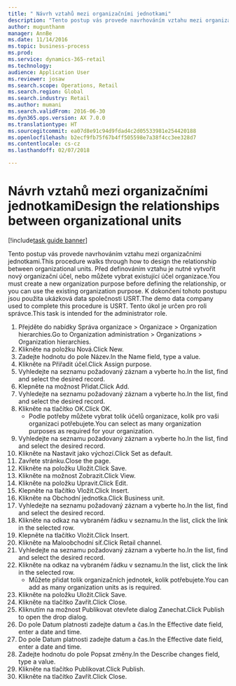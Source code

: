 ```yaml
--- 
title: " Návrh vztahů mezi organizačními jednotkami"
description: "Tento postup vás provede navrhováním vztahu mezi organizačními jednotkami."
author: mugunthanm
manager: AnnBe
ms.date: 11/14/2016
ms.topic: business-process
ms.prod: 
ms.service: dynamics-365-retail
ms.technology: 
audience: Application User
ms.reviewer: josaw
ms.search.scope: Operations, Retail
ms.search.region: Global
ms.search.industry: Retail
ms.author: mumani
ms.search.validFrom: 2016-06-30
ms.dyn365.ops.version: AX 7.0.0
ms.translationtype: HT
ms.sourcegitcommit: ea07d8e91c94d9fdad4c2d05533981e254420188
ms.openlocfilehash: b2ecf9fb75f67b4ff505598e7a38f4cc3ee328d7
ms.contentlocale: cs-cz
ms.lasthandoff: 02/07/2018

---
```

# <a name="design-the-relationships-between-organizational-units"></a><span data-ttu-id="e7f9a-103"> Návrh vztahů mezi organizačními jednotkami</span><span class="sxs-lookup"><span data-stu-id="e7f9a-103">Design the relationships between organizational units</span></span>

[!include[task guide banner](../includes/task-guide-banner.md)]

<span data-ttu-id="e7f9a-104">Tento postup vás provede navrhováním vztahu mezi organizačními jednotkami.</span><span class="sxs-lookup"><span data-stu-id="e7f9a-104">This procedure walks through how to design the relationship between organizational units.</span></span> <span data-ttu-id="e7f9a-105">Před definováním vztahu je nutné vytvořit nový organizační účel, nebo můžete vybrat existující účel organizace.</span><span class="sxs-lookup"><span data-stu-id="e7f9a-105">You must create a new organization purpose before defining the relationship, or you can use the existing organization purpose.</span></span> <span data-ttu-id="e7f9a-106">K dokončení tohoto postupu jsou použita ukázková data společnosti USRT.</span><span class="sxs-lookup"><span data-stu-id="e7f9a-106">The demo data company used to complete this procedure is USRT.</span></span> <span data-ttu-id="e7f9a-107">Tento úkol je určen pro roli správce.</span><span class="sxs-lookup"><span data-stu-id="e7f9a-107">This task is intended for the administrator role.</span></span>

1. <span data-ttu-id="e7f9a-108">Přejděte do nabídky Správa organizace > Organizace > Organization hierarchies.</span><span class="sxs-lookup"><span data-stu-id="e7f9a-108">Go to Organization administration > Organizations > Organization hierarchies.</span></span>
2. <span data-ttu-id="e7f9a-109">Klikněte na položku Nová.</span><span class="sxs-lookup"><span data-stu-id="e7f9a-109">Click New.</span></span>
3. <span data-ttu-id="e7f9a-110">Zadejte hodnotu do pole Název.</span><span class="sxs-lookup"><span data-stu-id="e7f9a-110">In the Name field, type a value.</span></span>
4. <span data-ttu-id="e7f9a-111">Klikněte na Přiřadit účel.</span><span class="sxs-lookup"><span data-stu-id="e7f9a-111">Click Assign purpose.</span></span>
5. <span data-ttu-id="e7f9a-112">Vyhledejte na seznamu požadovaný záznam a vyberte ho.</span><span class="sxs-lookup"><span data-stu-id="e7f9a-112">In the list, find and select the desired record.</span></span>
6. <span data-ttu-id="e7f9a-113">Klepněte na možnost Přidat.</span><span class="sxs-lookup"><span data-stu-id="e7f9a-113">Click Add.</span></span>
7. <span data-ttu-id="e7f9a-114">Vyhledejte na seznamu požadovaný záznam a vyberte ho.</span><span class="sxs-lookup"><span data-stu-id="e7f9a-114">In the list, find and select the desired record.</span></span>
8. <span data-ttu-id="e7f9a-115">Klikněte na tlačítko OK.</span><span class="sxs-lookup"><span data-stu-id="e7f9a-115">Click OK.</span></span>
    * <span data-ttu-id="e7f9a-116">Podle potřeby můžete vybrat tolik účelů organizace, kolik pro vaši organizaci potřebujete.</span><span class="sxs-lookup"><span data-stu-id="e7f9a-116">You can select as many organization purposes as required for your organization.</span></span>  
9. <span data-ttu-id="e7f9a-117">Vyhledejte na seznamu požadovaný záznam a vyberte ho.</span><span class="sxs-lookup"><span data-stu-id="e7f9a-117">In the list, find and select the desired record.</span></span>
10. <span data-ttu-id="e7f9a-118">Klikněte na Nastavit jako výchozí.</span><span class="sxs-lookup"><span data-stu-id="e7f9a-118">Click Set as default.</span></span>
11. <span data-ttu-id="e7f9a-119">Zavřete stránku.</span><span class="sxs-lookup"><span data-stu-id="e7f9a-119">Close the page.</span></span>
12. <span data-ttu-id="e7f9a-120">Klikněte na položku Uložit.</span><span class="sxs-lookup"><span data-stu-id="e7f9a-120">Click Save.</span></span>
13. <span data-ttu-id="e7f9a-121">Klikněte na možnost Zobrazit.</span><span class="sxs-lookup"><span data-stu-id="e7f9a-121">Click View.</span></span>
14. <span data-ttu-id="e7f9a-122">Klikněte na položku Upravit.</span><span class="sxs-lookup"><span data-stu-id="e7f9a-122">Click Edit.</span></span>
15. <span data-ttu-id="e7f9a-123">Klepněte na tlačítko Vložit.</span><span class="sxs-lookup"><span data-stu-id="e7f9a-123">Click Insert.</span></span>
16. <span data-ttu-id="e7f9a-124">Klikněte na Obchodní jednotka.</span><span class="sxs-lookup"><span data-stu-id="e7f9a-124">Click Business unit.</span></span>
17. <span data-ttu-id="e7f9a-125">Vyhledejte na seznamu požadovaný záznam a vyberte ho.</span><span class="sxs-lookup"><span data-stu-id="e7f9a-125">In the list, find and select the desired record.</span></span>
18. <span data-ttu-id="e7f9a-126">Klikněte na odkaz na vybraném řádku v seznamu.</span><span class="sxs-lookup"><span data-stu-id="e7f9a-126">In the list, click the link in the selected row.</span></span>
19. <span data-ttu-id="e7f9a-127">Klepněte na tlačítko Vložit.</span><span class="sxs-lookup"><span data-stu-id="e7f9a-127">Click Insert.</span></span>
20. <span data-ttu-id="e7f9a-128">Klikněte na Maloobchodní síť.</span><span class="sxs-lookup"><span data-stu-id="e7f9a-128">Click Retail channel.</span></span>
21. <span data-ttu-id="e7f9a-129">Vyhledejte na seznamu požadovaný záznam a vyberte ho.</span><span class="sxs-lookup"><span data-stu-id="e7f9a-129">In the list, find and select the desired record.</span></span>
22. <span data-ttu-id="e7f9a-130">Klikněte na odkaz na vybraném řádku v seznamu.</span><span class="sxs-lookup"><span data-stu-id="e7f9a-130">In the list, click the link in the selected row.</span></span>
    * <span data-ttu-id="e7f9a-131">Můžete přidat tolik organizačních jednotek, kolik potřebujete.</span><span class="sxs-lookup"><span data-stu-id="e7f9a-131">You can add as many organization units as is required.</span></span>  
23. <span data-ttu-id="e7f9a-132">Klikněte na položku Uložit.</span><span class="sxs-lookup"><span data-stu-id="e7f9a-132">Click Save.</span></span>
24. <span data-ttu-id="e7f9a-133">Klikněte na tlačítko Zavřít.</span><span class="sxs-lookup"><span data-stu-id="e7f9a-133">Click Close.</span></span>
25. <span data-ttu-id="e7f9a-134">Kliknutím na možnost Publikovat otevřete dialog Zanechat.</span><span class="sxs-lookup"><span data-stu-id="e7f9a-134">Click Publish to open the drop dialog.</span></span>
26. <span data-ttu-id="e7f9a-135">Do pole Datum platnosti zadejte datum a čas.</span><span class="sxs-lookup"><span data-stu-id="e7f9a-135">In the Effective date field, enter a date and time.</span></span>
27. <span data-ttu-id="e7f9a-136">Do pole Datum platnosti zadejte datum a čas.</span><span class="sxs-lookup"><span data-stu-id="e7f9a-136">In the Effective date field, enter a date and time.</span></span>
28. <span data-ttu-id="e7f9a-137">Zadejte hodnotu do pole Popsat změny.</span><span class="sxs-lookup"><span data-stu-id="e7f9a-137">In the Describe changes field, type a value.</span></span>
29. <span data-ttu-id="e7f9a-138">Klikněte na tlačítko Publikovat.</span><span class="sxs-lookup"><span data-stu-id="e7f9a-138">Click Publish.</span></span>
30. <span data-ttu-id="e7f9a-139">Klikněte na tlačítko Zavřít.</span><span class="sxs-lookup"><span data-stu-id="e7f9a-139">Click Close.</span></span>


